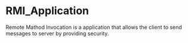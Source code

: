 # RMI_Application
 Remote Mathod Invocation is a application that allows the client to send messages to server by  providing security.
